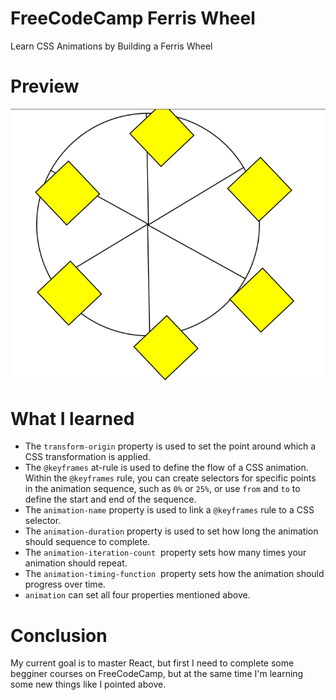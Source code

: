 # FreeCodeCamp Ferris Wheel

Learn CSS Animations by Building a Ferris Wheel

# Preview

![Preview](preview.png)

# What I learned

- The `transform-origin` property is used to set the point around which a CSS transformation is applied.
- The `@keyframes` at-rule is used to define the flow of a CSS animation. Within the `@keyframes` rule, you can create selectors for specific points in the animation sequence, such as `0%` or `25%`, or use `from` and `to` to define the start and end of the sequence.
- The `animation-name` property is used to link a `@keyframes` rule to a CSS selector.
- The `animation-duration` property is used to set how long the animation should sequence to complete.
- The `animation-iteration-count`
 property sets how many times your animation should repeat.
- The `animation-timing-function`
 property sets how the animation should progress over time.
- `animation` can set all four properties mentioned above.

# Conclusion

My current goal is to master React, but first I need to complete some begginer courses on FreeCodeCamp, but at the same time I'm learning some new things like I pointed above.
